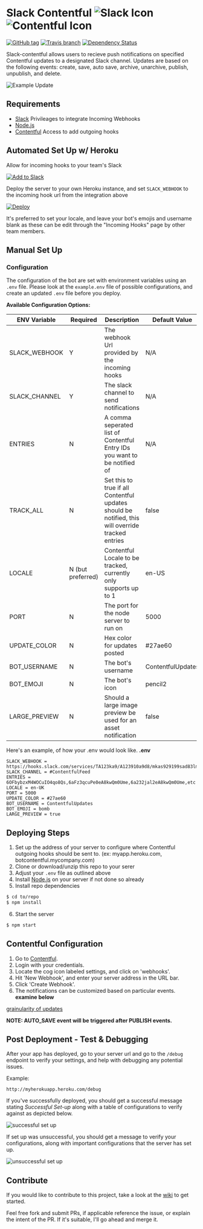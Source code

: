 # Slack Contentful  ![Slack Icon](http://dist.alternativeto.net/icons/slack_59044.png?width=50&height=50&mode=crop&anchor=middlecenter)   ![Contentful Icon](https://lh5.googleusercontent.com/SiTAEkDd09U_7ngpQgCzQq4LXL-1876MnOr0AdCofQ0-l5TCWIUXRGviAQlAABj6h9bB6WLE=s50-h50-e365)

[![GitHub tag](https://img.shields.io/github/tag/brh55/slack-contentful.svg?style=flat-square&labe=version)]()
[![Travis branch](https://img.shields.io/travis/brh55/slack-contentful/master.svg?style=flat-square)](https://travis-ci.org/brh55/slack-contentful) [![Dependency Status](https://david-dm.org/brh55/slack-contentful.svg?style=flat-square)](https://david-dm.org/brh55/slack-contentful)

Slack-contentful allows users to recieve push notifications on specified Contentful updates to a designated Slack channel. Updates are based on the following events: create, save, auto save, archive, unarchive, publish, unpublish, and delete.

![Example Update](https://cloud.githubusercontent.com/assets/6020066/13190874/ef823788-d72d-11e5-997a-4a88383ccdfd.png)

## Requirements

  * [Slack](http://slack.com/) Privileages to integrate Incoming Webhooks
  * [Node.js](http://nodejs.org/)
  * [Contentful](http://contentful.com) Access to add outgoing hooks

## Automated Set Up w/ Heroku
Allow for incoming hooks to your team's Slack

[![Add to Slack](https://platform.slack-edge.com/img/add_to_slack.png)](https://slack.com/oauth/authorize?scope=incoming-webhook&client_id=7804118849.22604448065)

Deploy the server to your own Heroku instance, and set `SLACK_WEBHOOK` to the incoming hook url from the integration above

[![Deploy](https://www.herokucdn.com/deploy/button.png)](https://heroku.com/deploy)

It's preferred to set your locale, and leave your bot's emojis and username blank as these can be edit through the "Incoming Hooks" page by other team members.

## Manual Set Up

### Configuration
The configuration of the bot are set with environment variables using an `.env` file. Please look at the `example.env` file of possible configurations, and create an updated `.env` file before you deploy.

**Available Configuration Options:**
 
 ENV Variable | Required | Description | Default Value 
------------ | ------------- | ------------- | -------------
SLACK_WEBHOOK | Y |The webhook Url provided by the incoming hooks | N/A 
SLACK_CHANNEL | Y |The slack channel to send notifications | N/A 
ENTRIES | N | A comma seperated list of Contentful Entry IDs you want to be notified of | N/A 
TRACK_ALL | N | Set this to true if all Contentful updates should be notified, this will override tracked entries | false
LOCALE | N (but preferred) | Contentful Locale to be tracked, currently only supports up to 1 | en-US 
PORT  | N | The port for the node server to run on | 5000 
UPDATE_COLOR | N  | Hex color for updates posted | #27ae60 
BOT_USERNAME | N | The bot's username | ContentfulUpdates 
BOT_EMOJI | N | The bot's icon | pencil2 
LARGE_PREVIEW | N | Should a large image preview be used for an asset notification  | false

Here's an example, of how your .env would look like.
__.env__
```
SLACK_WEBHOOK = https://hooks.slack.com/services/TA123ka9/A123910a9d8/mkas929199sad83lmk7h
SLACK_CHANNEL = #ContentfulFeed
ENTRIES = 6OFbybzxM4WOCuIO4qo8Qs,6aFz3qcuPe0eA8kwQm0Ume,6a232jal2eA8kwQm0Ume,etc
LOCALE = en-UK
PORT = 5000
UPDATE_COLOR = #27ae60
BOT_USERNAME = ContentfulUpdates
BOT_EMOJI = bomb
LARGE_PREVIEW = true
```

## Deploying Steps

1. Set up the address of your server to configure where Contentful outgoing hooks should be sent to. (ex: myapp.heroku.com, botcontentful.mycompany.com)
2. Clone or download/unzip this repo to your serer
3. Adjust your `.env` file as outlined above
4. Install [Node.js](http://nodejs.org/) on your server if not done so already
5. Install repo dependencies
  
  ```bash
  $ cd to/repo
  $ npm install
  ```
6. Start the server

  ```bash
  $ npm start
  ```

## Contentful Configuration

1. Go to [Contentful](https://contentful.com).
2. Login with your credentials.
3. Locate the cog icon labeled settings, and click on 'webhooks'.
4. Hit 'New Webhook', and enter your server address in the URL bar.
5. Click 'Create Webhook'.
6. The notifications can be customized based on particular events. __examine below__

[grainularity of updates](https://cloud.githubusercontent.com/assets/6020066/15280632/9f83b0e2-1b00-11e6-8d80-e34e552c06d8.png)

__NOTE: AUTO_SAVE event will be triggered after PUBLISH events.__

## Post Deployment - Test & Debugging
After your app has deployed, go to your server url and go to the `/debug` endpoint to verify your settings, and help with debugging any potential issues.

Example:
```
http://myherokuapp.heroku.com/debug
```

If you've successfully deployed, you should get a successful message stating *Successful Set-up* along with a table of configurations to verify against as depicted below.

![successful set up](https://cloud.githubusercontent.com/assets/6020066/15281068/c6170a38-1b05-11e6-82bc-9d7ddfdaf861.png)

If set up was unsuccessful, you should get a message to verify your configurations, along with important configurations that the server has set up.

![unsuccessful set up](https://cloud.githubusercontent.com/assets/6020066/15281069/c61df7da-1b05-11e6-90db-466194ac0841.png)

## Contribute
If you would like to contribute to this project, take a look at the [wiki](https://github.com/brh55/slack-contentful/wiki) to get started.

Feel free fork and submit PRs, if applicable reference the issue, or explain the intent of the PR. If it's suitable, I'll go ahead and merge it.
